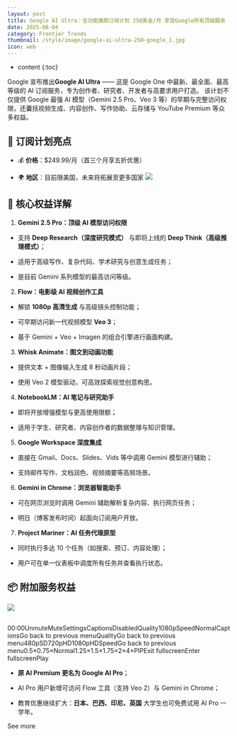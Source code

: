 ```yaml
---
layout: post
title: Google AI Ultra：全功能旗舰订阅计划 250美金/月 享受Google所有顶级服务
date: 2025-06-04
category: Frontier Trends
thumbnail: /style/image/google-ai-ultra-250-google_1.jpg
icon: web
---
```

* content
{:toc}

Google 宣布推出**Google AI Ultra** —— 这是 Google One 中最新、最全面、最高等级的 AI 订阅服务，专为创作者、研究者、开发者与高要求用户打造。
该计划不仅提供 Google 最强 AI 模型（Gemini 2.5 Pro、Veo 3 等）的早期与完整访问权限，还囊括视频生成、内容创作、写作协助、云存储与 YouTube Premium 等众多权益。

## 🧠 **订阅计划亮点**

- 💰 **价格**：$249.99/月（首三个月享五折优惠）

- 🌍 **地区**：目前限美国，未来将拓展至更多国家
![](https://assets-v2.circle.so/iygyphxorgmvb59synsyih0uob5m)

## 🔑 核心权益详解
1. **Gemini 2.5 Pro：顶级 AI 模型访问权限**

- 支持 **Deep Research（深度研究模式）** 与即将上线的 **Deep Think（高级推理模式）**；

- 适用于高级写作、复杂代码、学术研究与创意生成任务；

- 是目前 Gemini 系列模型的最高访问等级。

2. **Flow：电影级 AI 视频创作工具**

- 解锁 **1080p 高清生成** 与高级镜头控制功能；

- 可早期访问新一代视频模型 **Veo 3**；

- 基于 Gemini + Veo + Imagen 的组合引擎进行画面构建。

3. **Whisk Animate：图文到动画功能**

- 提供文本 + 图像输入生成 8 秒动画片段；

- 使用 Veo 2 模型驱动，可高效探索视觉创意构思。

4. **NotebookLM：AI 笔记与研究助手**

- 即将开放增强模型与更高使用限额；

- 适用于学生、研究者、内容创作者的数据整理与知识管理。

5. **Google Workspace 深度集成**

- 直接在 Gmail、Docs、Slides、Vids 等中调用 Gemini 模型进行辅助；

- 支持邮件写作、文档润色、视频摘要等高频场景。

6. **Gemini in Chrome：浏览器智能助手**

- 可在网页浏览时调用 Gemini 辅助解析复杂内容、执行网页任务；

- 明日（博客发布时间）起面向订阅用户开放。

7. **Project Mariner：AI 任务代理原型**

- 同时执行多达 10 个任务（如搜索、预订、内容处理）；

- 用户可在单一仪表板中调度所有任务并查看执行状态。

## 📦 附加服务权益
![](https://assets-v2.circle.so/jcios36c8jtv15hwvfrmwjfdonfm)
## 
00:00UnmuteMuteSettingsCaptionsDisabledQuality1080pSpeedNormalCaptionsGo back to previous menuQualityGo back to previous menu480pSD720pHD1080pHDSpeedGo back to previous menu0.5×0.75×Normal1.25×1.5×1.75×2×4×PIPExit fullscreenEnter fullscreenPlay
- **原 AI Premium 更名为 Google AI Pro**；

- AI Pro 用户新增可访问 Flow 工具（支持 Veo 2）与 Gemini in Chrome；

- 教育优惠继续扩大：**日本、巴西、印尼、英国** 大学生也可免费试用 AI Pro 一学年。

See more